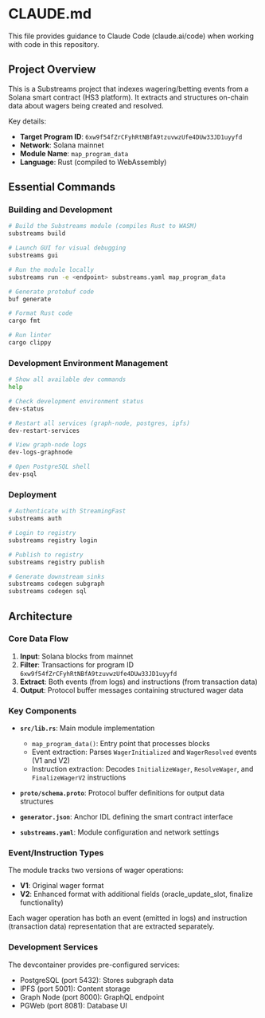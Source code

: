 # CLAUDE.md

This file provides guidance to Claude Code (claude.ai/code) when working with code in this repository.

## Project Overview

This is a Substreams project that indexes wagering/betting events from a Solana smart contract (HS3 platform). It extracts and structures on-chain data about wagers being created and resolved.

Key details:
- **Target Program ID**: `6xw9f54fZrCFyhRtNBfA9tzuvwzUfe4DUw33JD1uyyfd`
- **Network**: Solana mainnet
- **Module Name**: `map_program_data`
- **Language**: Rust (compiled to WebAssembly)

## Essential Commands

### Building and Development
```bash
# Build the Substreams module (compiles Rust to WASM)
substreams build

# Launch GUI for visual debugging
substreams gui

# Run the module locally
substreams run -e <endpoint> substreams.yaml map_program_data

# Generate protobuf code
buf generate

# Format Rust code
cargo fmt

# Run linter
cargo clippy
```

### Development Environment Management
```bash
# Show all available dev commands
help

# Check development environment status
dev-status

# Restart all services (graph-node, postgres, ipfs)
dev-restart-services

# View graph-node logs
dev-logs-graphnode

# Open PostgreSQL shell
dev-psql
```

### Deployment
```bash
# Authenticate with StreamingFast
substreams auth

# Login to registry
substreams registry login

# Publish to registry
substreams registry publish

# Generate downstream sinks
substreams codegen subgraph
substreams codegen sql
```

## Architecture

### Core Data Flow
1. **Input**: Solana blocks from mainnet
2. **Filter**: Transactions for program ID `6xw9f54fZrCFyhRtNBfA9tzuvwzUfe4DUw33JD1uyyfd`
3. **Extract**: Both events (from logs) and instructions (from transaction data)
4. **Output**: Protocol buffer messages containing structured wager data

### Key Components

- **`src/lib.rs`**: Main module implementation
  - `map_program_data()`: Entry point that processes blocks
  - Event extraction: Parses `WagerInitialized` and `WagerResolved` events (V1 and V2)
  - Instruction extraction: Decodes `InitializeWager`, `ResolveWager`, and `FinalizeWagerV2` instructions

- **`proto/schema.proto`**: Protocol buffer definitions for output data structures
- **`generator.json`**: Anchor IDL defining the smart contract interface
- **`substreams.yaml`**: Module configuration and network settings

### Event/Instruction Types
The module tracks two versions of wager operations:
- **V1**: Original wager format
- **V2**: Enhanced format with additional fields (oracle_update_slot, finalize functionality)

Each wager operation has both an event (emitted in logs) and instruction (transaction data) representation that are extracted separately.

### Development Services
The devcontainer provides pre-configured services:
- PostgreSQL (port 5432): Stores subgraph data
- IPFS (port 5001): Content storage
- Graph Node (port 8000): GraphQL endpoint
- PGWeb (port 8081): Database UI